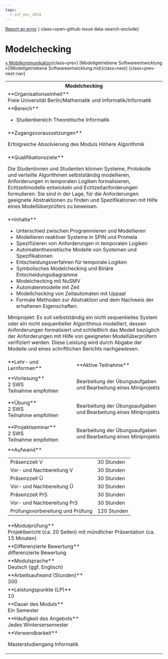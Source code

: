 ```yaml
---
tags:
  - inf_msc_2014
---
```

[Report an error](https://github.com/SGSSGene/FUB-SUP/issues/new?title=Error%20in%20%22Modelchecking%22&body=There%20seems%20to%20be%20an%20error%20in%20module%20%22Modelchecking%22%2E%0A%0A%3CDescribe%20here%20a%20slightly%20more%20detailed%20description%20of%20what%20is%20wrong%3E&labels=bug)
{ class=open-github-issue data-search-exclude}

# Modelchecking

[« Mobilkommunikation](Mobilkommunikation.md){class=prev}
[Modellgetriebene Softwareentwicklung »](Modellgetriebene Softwareentwicklung.md){class=next}
{class=prev-next-nav}

<table markdown id="moduledesc">
<tr markdown class="moduledesc_head"><th colspan="2">Modelchecking </th></tr>
<tr markdown><td colspan="2">**Organisationseinheit**   <br>Freie Universität Berlin/Mathematik und Informatik/Informatik</td></tr>

<tr markdown><td colspan="2">**Bereich**<br>


- Studienbereich Theoretische Informatik

</td></tr>

<tr markdown><td colspan="2">**Zugangsvoraussetzungen** <br>

Erfolgreiche Absolvierung des Moduls Höhere Algorithmik


</td></tr>
<tr markdown><td colspan="2">**Qualifikationsziele**    <br>

Die Studentinnen und Studenten können Systeme, Protokolle und verteilte
Algorithmen selbstständig modellieren, Anforderungen in temporalen Logiken
formalisieren, Echtzeitmodelle entwickeln und Echtzeitanforderungen
formulieren. Sie sind in der Lage, für die Anforderungen geeignete
Abstraktionen zu finden und Spezifikationen mit Hilfe eines
Modellüberprüfers zu beweisen.


</td></tr>
<tr markdown><td colspan="2">**Inhalte**                <br>

- Unterschied zwischen Programmieren und Modellieren
- Modellieren reaktiver Systeme in SPIN und Promela
- Spezifizieren von Anforderungen in temporalen Logiken
- Automatentheoretische Modelle von Systemen und Spezifikationen
- Entscheidungsverfahren für temporale Logiken
- Symbolisches Modelchecking und Binäre Entscheidungsdiagramme
- Modelchecking mit NuSMV
- Automatenmodelle mit Zeit
- Modellchecking von Zeitautomaten mit Uppaal
- Formale Methoden zur Abstraktion und dem Nachweis der erhaltenen
  Eigenschaften.

Miniprojekt: Es soll selbstständig ein nicht sequentielles
System oder ein nicht sequentieller Algorithmus modelliert, dessen
Anforderungen formalisiert und schließlich das Modell bezüglich der
Anforderungen mit Hilfe von geeigneten Modellüberprüfern verifiziert
werden. Diese Leistung wird durch Abgabe der Modelle und eines
schriftlichen Berichts nachgewiesen.


</td></tr>

<tr markdown><td>**Lehr- und Lernformen**</td><td>**Aktive Teilnahme**</td></tr>
<tr markdown><td> **Vorlesung** <br>2 SWS <br> Teilnahme empfohlen</td><td>

Bearbeitung der Übungsaufgaben und Bearbeitung eines Miniprojekts
</td></tr>
<tr markdown><td> **Übung** <br>2 SWS <br> Teilnahme empfohlen</td><td>

Bearbeitung der Übungsaufgaben und Bearbeitung eines Miniprojekts
</td></tr>
<tr markdown><td> **Projektseminar** <br>2 SWS <br> Teilnahme empfohlen</td><td>

Bearbeitung der Übungsaufgaben und Bearbeitung eines Miniprojekts
</td></tr>
<tr markdown><td colspan="2">**Aufwand**                <br>
<table class="aufwand_table">
<tr><td>Präsenzzeit V</td><td>30 Stunden</td></tr>
<tr><td>Vor- und Nachbereitung V</td><td>30 Stunden</td></tr>
<tr><td>Präsenzzeit Ü</td><td>30 Stunden</td></tr>
<tr><td>Vor- und Nachbereitung Ü</td><td>30 Stunden</td></tr>
<tr><td>Präsenzzeit PrS</td><td>30 Stunden</td></tr>
<tr><td>Vor- und Nachbereitung PrS</td><td>30 Stunden</td></tr>
<tr><td>Prüfungsvorbereitung und Prüfung</td><td>120 Stunden</td></tr>
</table>

</td></tr>
<tr markdown><td colspan="2">**Modulprüfung**             <br>Projektbericht (ca. 20 Seiten) mit mündlicher Präsentation (ca. 15 Minuten)


</td></tr>
<tr markdown><td colspan="2">**Differenzierte Bewertung** <br>differenzierte Bewertung

</td></tr>
<tr markdown><td colspan="2">**Modulsprache**             <br>Deutsch (ggf. Englisch)</td></tr>
<tr markdown><td colspan="2">**Arbeitsaufwand (Stunden)** <br>300</td></tr>
<tr markdown><td colspan="2">**Leistungspunkte (LP)**     <br>10</td></tr>
<tr markdown><td colspan="2">**Dauer des Moduls**         <br>Ein Semester</td></tr>
<tr markdown><td colspan="2">**Häufigkeit des Angebots**  <br>Jedes Wintersersemester</td></tr>
<tr markdown><td colspan="2">**Verwendbarkeit**           <br>

Masterstudiengang Informatik


</td></tr>


</table>
